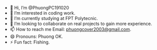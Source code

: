 - 👋 Hi, I’m @PhuongPC191020
- 👀 I’m interested in coding work.
- 🌱 I’m currently studying at FPT Polytecnic.
- 💞️ I’m looking to collaborate on real projects to gain more experience.
- 📫 How to reach me Email: phuongcover2003@gmail.com.
- 😄 Pronouns: Phuong OK.
- ⚡ Fun fact: Fishing.

<!---
PhuongPC191020/PhuongPC191020 is a ✨ special ✨ repository because its `README.md` (this file) appears on your GitHub profile.
You can click the Preview link to take a look at your changes.
--->
